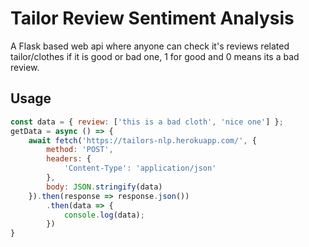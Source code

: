 # Tailor Review Sentiment Analysis
A Flask based web api where anyone can check it's reviews related tailor/clothes if it is good or bad one, 1 for good and 0 means its a bad review.

## Usage
```js
const data = { review: ['this is a bad cloth', 'nice one'] };
getData = async () => {
    await fetch('https://tailors-nlp.herokuapp.com/', {
        method: 'POST',
        headers: {
            'Content-Type': 'application/json'
        },
        body: JSON.stringify(data)
    }).then(response => response.json())
        .then(data => {
            console.log(data);
        })
}
```
